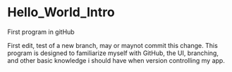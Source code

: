 # Hello_World_Intro
First program in gitHub

First edit, test of a new branch, may or maynot commit this change.  This program is designed to familiarize myself with GitHub, the UI, branching, and other basic knowledge i should have when version controlling my app.
